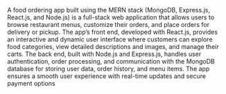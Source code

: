 A food ordering app built using the MERN stack (MongoDB, Express.js, React.js, and Node.js) is a full-stack web application that allows users to browse restaurant menus, customize their orders, and place orders for delivery or pickup. The app’s front end, developed with React.js, provides an interactive and dynamic user interface where customers can explore food categories, view detailed descriptions and images, and manage their carts. The back end, built with Node.js and Express.js, handles user authentication, order processing, and communication with the MongoDB database for storing user data, order history, and menu items. The app ensures a smooth user experience with real-time updates and secure payment options
